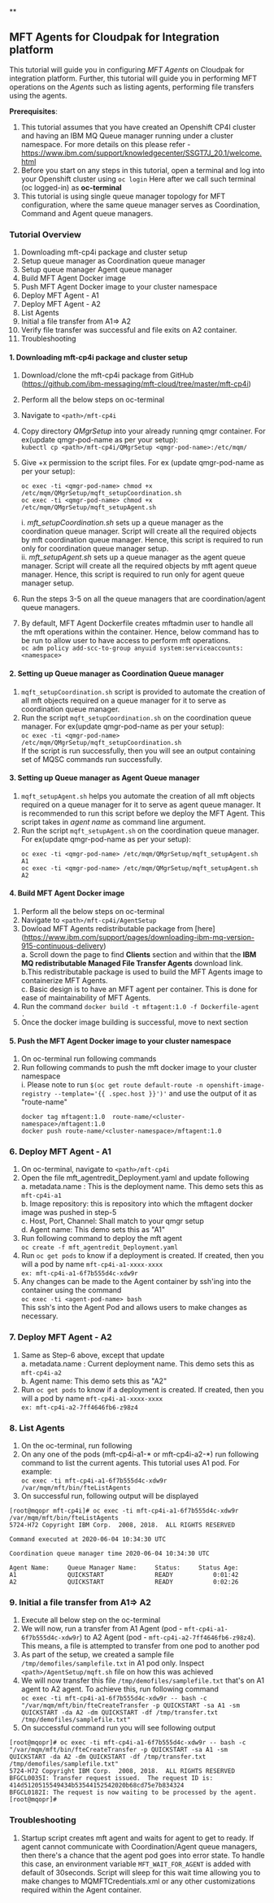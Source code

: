 **

## MFT Agents for Cloudpak for Integration platform

This tutorial will guide you in configuring *MFT Agents* on Cloudpak for integration platform. Further, this tutorial will guide you in performing MFT operations on the *Agents* such as listing agents, performing file transfers using the agents.  

**Prerequisites**:
 1. This tutorial assumes that you have created an Openshift CP4I cluster and having an IBM MQ Queue manager running under a cluster namespace. For more details on this  please refer - https://www.ibm.com/support/knowledgecenter/SSGT7J_20.1/welcome.html  
 2. Before you start on any steps in this tutorial, open a terminal and log into your Openshift cluster using `oc login` Here after we call such terminal (oc logged-in) as **oc-terminal**   
 3. This tutorial is using single queue manager topology for MFT configuration, where the same queue manager serves as Coordination, Command and Agent queue managers.  

### Tutorial Overview
1. Downloading mft-cp4i package and cluster setup  
2. Setup queue manager as Coordination queue manager  
3. Setup queue manager Agent queue manager  
4. Build MFT Agent Docker image
5. Push MFT Agent Docker image to your cluster namespace  
6. Deploy MFT Agent - A1
7. Deploy MFT Agent - A2
8. List Agents
9. Initial a file transfer from A1⇒ A2
10. Verify file transfer was successful and file exits on A2 container.
11. Troubleshooting

#### 1. Downloading mft-cp4i package and cluster setup

 1. Download/clone the mft-cp4i package from GitHub   
	(https://github.com/ibm-messaging/mft-cloud/tree/master/mft-cp4i)  
 2.  Perform all the below steps on oc-terminal   
 3. Navigate to `<path>/mft-cp4i`  
 4. Copy directory *QMgrSetup* into your already running qmgr container. For ex(update qmgr-pod-name as per your setup):  
	 `kubectl cp <path>/mft-cp4i/QMgrSetup <qmgr-pod-name>:/etc/mqm/`  
 5. Give +x permission to the script files. For ex (update qmgr-pod-name as per your setup):  
	 ```
	 oc exec -ti <qmgr-pod-name> chmod +x /etc/mqm/QMgrSetup/mqft_setupCoordination.sh
	 oc exec -ti <qmgr-pod-name> chmod +x /etc/mqm/QMgrSetup/mqft_setupAgent.sh
	 ```   
	 i. *mft_setupCoordination.sh* sets up a queue manager as the coordination queue manager. Script will create all the required objects by mft coordination queue manager. Hence, this script is required to run only for coordination queue manager setup.  
	 ii. *mft_setupAgent.sh* sets up a queue manager as the agent queue manager.  Script will create all the required objects by mft agent queue manager. Hence, this script is required to run only for agent queue manager setup.  
		 
 6. Run the steps 3-5 on all the queue managers that are coordination/agent queue managers.  
 7. By default, MFT Agent Dockerfile creates mftadmin user to handle all the mft operations within the container. Hence, below command has to be run to allow user to have access to perform mft operations.  
 ``oc adm policy add-scc-to-group anyuid system:serviceaccounts:<namespace>``  

#### 2. Setting up Queue manager as Coordination Queue manager  

 1. `mqft_setupCoordination.sh` script is provided to automate the creation of all mft objects required on a queue manager for it to serve as coordination queue manager.  
 2. Run the script `mqft_setupCoordination.sh` on the coordination queue manager. For ex(update qmgr-pod-name as per your setup):  
	  `oc exec -ti <qmgr-pod-name> /etc/mqm/QMgrSetup/mqft_setupCoordination.sh`  
	  If the script is run successfully, then you will see an output containing set of MQSC commands run successfully.  
	  
####  3. Setting up Queue manager as Agent Queue manager  
 1. `mqft_setupAgent.sh` helps you automate the creation of all mft objects required on a queue manager for it to serve as  agent queue manager. It is recommended to run this script before we deploy the MFT Agent. This script takes in *agent name* as command line argument.   
 2. Run the script `mqft_setupAgent.sh` on the coordination queue manager. For ex(update qmgr-pod-name as per your setup):  
	```
	oc exec -ti <qmgr-pod-name> /etc/mqm/QMgrSetup/mqft_setupAgent.sh A1
	oc exec -ti <qmgr-pod-name> /etc/mqm/QMgrSetup/mqft_setupAgent.sh A2
	```   
#### 4. Build MFT Agent Docker image  
1. Perform all the below steps on oc-terminal  
2. Navigate to `<path>/mft-cp4i/AgentSetup`
3. Dowload MFT Agents redistributable package from [here] (https://www.ibm.com/support/pages/downloading-ibm-mq-version-915-continuous-delivery)  
	a. Scroll down the page to find **Clients** section and within that the **IBM MQ redistributable Managed File Transfer Agents** download link.  
	b.This redistributable package is used to build the MFT Agents  image to containerize MFT Agents.  
	c. Basic design is to have an MFT agent per container. This is done for ease of maintainability of MFT Agents.  
4. Run the command `docker build -t mftagent:1.0 -f Dockerfile-agent .`  
5. Once the docker image building is successful, move to next section  

#### 5. Push the MFT Agent Docker image to your cluster namespace
1. On oc-terminal run following commands  
2.  Run following commands to push the mft docker image to your cluster namespace  
	i. Please note to run `$(oc get route default-route -n openshift-image-registry --template='{{ .spec.host }}')'` and use the output of it as "route-name"  
	```
	docker tag mftagent:1.0  route-name/<cluster-namespace>/mftagent:1.0
	docker push route-name/<cluster-namespace>/mftagent:1.0
	```  

### 6. Deploy MFT Agent - A1
1. On oc-terminal, navigate to `<path>/mft-cp4i`  
2. Open the file mft_agentredit_Deployment.yaml and update following  
	a. metadata.name : This is the deployment name. This demo sets this as `mft-cp4i-a1`   
	b. Image repository: this is repository into which the mftagent docker image was pushed in step-5  
	c. Host, Port, Channel: Shall match to your qmgr setup  
	d. Agent name: This demo sets this as "A1"  
3. Run following command to deploy the mft agent  
	 `oc create -f mft_agentredit_Deployment.yaml`  
4. Run `oc get pods` to know if a deployment is created. If created, then you will a pod by name
`mft-cp4i-a1-xxxx-xxxx`   
	`ex: mft-cp4i-a1-6f7b555d4c-xdw9r`  
5. Any changes can be made to the Agent container by ssh'ing into the container using the command  
`oc exec -ti <agent-pod-name> bash`  
 This ssh's into the Agent Pod and allows users to make changes as necessary.  


### 7. Deploy MFT Agent - A2  
1. Same as Step-6 above, except that update  
	a. metadata.name : Current deployment name. This demo sets this as `mft-cp4i-a2`   
	b. Agent name: This demo sets this as "A2"  
2. 	 Run `oc get pods` to know if a deployment is created. If created, then you will a pod by name
`mft-cp4i-a1-xxxx-xxxx`   
	`ex: mft-cp4i-a2-7ff4646fb6-z98z4`  

### 8. List Agents  

1. On the oc-terminal, run following  
2. On any one of the pods (mft-cp4i-a1-* or mft-cp4i-a2-*) run following command to list the current   agents. This tutorial uses A1 pod. For example:  
`oc exec -ti mft-cp4i-a1-6f7b555d4c-xdw9r /var/mqm/mft/bin/fteListAgents`  
3. On successful run, following output will be displayed  
```
[root@mqopr mft-cp4i]# oc exec -ti mft-cp4i-a1-6f7b555d4c-xdw9r /var/mqm/mft/bin/fteListAgents
5724-H72 Copyright IBM Corp.  2008, 2018.  ALL RIGHTS RESERVED

Command executed at 2020-06-04 10:34:30 UTC

Coordination queue manager time 2020-06-04 10:34:30 UTC

Agent Name:     Queue Manager Name:     Status:     Status Age:
A1              QUICKSTART              READY           0:01:42
A2              QUICKSTART              READY           0:02:26
```  

### 9.  Initial a file transfer from A1⇒ A2  
1. Execute all below step on the oc-terminal  
2. We will now, run a transfer from A1 Agent (pod - `mft-cp4i-a1-6f7b555d4c-xdw9r`) to A2 Agent (pod - `mft-cp4i-a2-7ff4646fb6-z98z4`). This means, a file is attempted to transfer from one pod to another pod  
3. As part of the setup, we created a sample file `/tmp/demofiles/samplefile.txt` in A1 pod only.   Inspect `<path>/AgentSetup/mqft.sh` file on how this was achieved  
4. We will now transfer this file `/tmp/demofiles/samplefile.txt` that's on A1 agent to A2 agent. To achieve this, run following command  
	`oc exec -ti mft-cp4i-a1-6f7b555d4c-xdw9r -- bash -c "/var/mqm/mft/bin/fteCreateTransfer -p QUICKSTART -sa A1 -sm QUICKSTART -da A2 -dm QUICKSTART -df /tmp/transfer.txt /tmp/demofiles/samplefile.txt"`  
5. On successful command run you will see following output  
```
[root@mqopr]# oc exec -ti mft-cp4i-a1-6f7b555d4c-xdw9r -- bash -c "/var/mqm/mft/bin/fteCreateTransfer -p QUICKSTART -sa A1 -sm QUICKSTART -da A2 -dm QUICKSTART -df /tmp/transfer.txt /tmp/demofiles/samplefile.txt"
5724-H72 Copyright IBM Corp.  2008, 2018.  ALL RIGHTS RESERVED
BFGCL0035I: Transfer request issued.  The request ID is: 414d5120515549434b53544152542020b68cd75e7b834324
BFGCL0182I: The request is now waiting to be processed by the agent.
[root@mqopr]#
```  

### Troubleshooting
1. Startup script creates mft agent and waits for agent to get to ready. If agent cannot communicate with Coordination/Agent queue managers, then there's a chance that the agent pod goes into error state. To handle this case, an environment variable `MFT_WAIT_FOR_AGENT` is added with default of 30seconds. Script will sleep for this wait time allowing you to make changes to MQMFTCredentials.xml or any other customizations required within the Agent container.